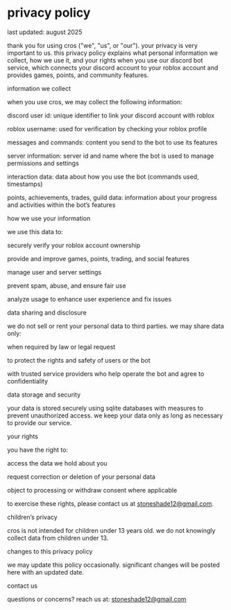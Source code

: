 # privacy policy

last updated: august 2025

thank you for using cros ("we", "us", or "our"). your privacy is very important to us. this privacy policy explains what personal information we collect, how we use it, and your rights when you use our discord bot service, which connects your discord account to your roblox account and provides games, points, and community features.

information we collect

when you use cros, we may collect the following information:

discord user id: unique identifier to link your discord account with roblox

roblox username: used for verification by checking your roblox profile

messages and commands: content you send to the bot to use its features

server information: server id and name where the bot is used to manage permissions and settings

interaction data: data about how you use the bot (commands used, timestamps)

points, achievements, trades, guild data: information about your progress and activities within the bot’s features


how we use your information

we use this data to:

securely verify your roblox account ownership

provide and improve games, points, trading, and social features

manage user and server settings

prevent spam, abuse, and ensure fair use

analyze usage to enhance user experience and fix issues


data sharing and disclosure

we do not sell or rent your personal data to third parties. we may share data only:

when required by law or legal request

to protect the rights and safety of users or the bot

with trusted service providers who help operate the bot and agree to confidentiality


data storage and security

your data is stored securely using sqlite databases with measures to prevent unauthorized access. we keep your data only as long as necessary to provide our service.

your rights

you have the right to:

access the data we hold about you

request correction or deletion of your personal data

object to processing or withdraw consent where applicable


to exercise these rights, please contact us at stoneshade12@gmail.com.

children’s privacy

cros is not intended for children under 13 years old. we do not knowingly collect data from children under 13.

changes to this privacy policy

we may update this policy occasionally. significant changes will be posted here with an updated date.

contact us

questions or concerns? reach us at: stoneshade12@gmail.com


